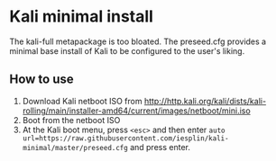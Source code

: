 # Kali minimal install

The kali-full metapackage is too bloated. The preseed.cfg provides a minimal base install of Kali to be configured to the user's liking.

## How to use
1. Download Kali netboot ISO from http://http.kali.org/kali/dists/kali-rolling/main/installer-amd64/current/images/netboot/mini.iso
2. Boot from the netboot ISO
3. At the Kali boot menu, press `<esc>` and then enter `auto url=https://raw.githubusercontent.com/iesplin/kali-minimal/master/preseed.cfg` and press enter.
